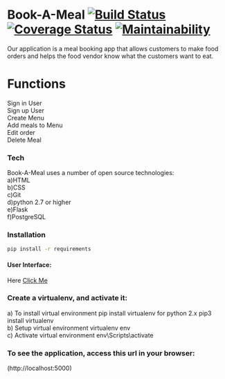 # Book-A-Meal  [![Build Status](https://travis-ci.org/mutebironald4/Book-A-Meal.svg?branch=master)](https://travis-ci.org/mutebironald4/Book-A-Meal)  [![Coverage Status](https://coveralls.io/repos/github/mutebironald4/Book-A-Meal/badge.svg?branch=Challenge-3)](https://coveralls.io/github/mutebironald4/Book-A-Meal?branch=Challenge-3)  [![Maintainability](https://api.codeclimate.com/v1/badges/6017bd197aef0cd427f8/maintainability)](https://codeclimate.com/github/mutebironald4/Book-A-Meal/maintainability)


Our application is a meal booking app that allows customers to make food orders and helps the food vendor know what the customers want to eat.





# Functions
Sign in User<br/>
Sign up User<br/>
Create Menu<br/>
Add meals to Menu<br/>
Edit order<br/>
Delete Meal<br/>

### Tech

Book-A-Meal uses a number of open source technologies:<br/>
a)HTML<br/>
b)CSS<br/>
c)Git<br/>
d)python 2.7 or higher</br>
e)Flask<br/>
f)PostgreSQL<br/>

### Installation

```sh
pip install -r requirements
```


####  User Interface:

Here  [Click Me](https://mutebironald4.github.io/index.html)

### Create a virtualenv, and activate it:
a) To install virtual environment pip install virtualenv for python 2.x pip3 install virtualenv<br/>
b) Setup virtual environment virtualenv env<br/>
c) Activate virtual environment env\Scripts\activate<br/>

### To see the application, access this url in your browser:
(http://localhost:5000)

